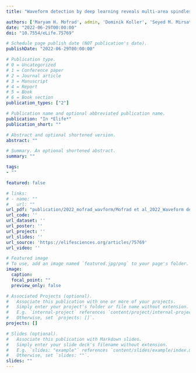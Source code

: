 ```yaml
---
title: "Waveform detection by deep learning reveals multi-area spindles that are selectively modulated by memory load"

authors: ['Maryam H. Mofrad', admin, 'Dominik Koller', 'Seyed M. Mirsattari', 'Jorge G. Burneo', 'David A. Steven', 'Ali R Khan', 'Ana Suller Marti', 'Lyle Muller']
date: "2022-06-29T00:00:00"
doi: "10.7554/eLife.75769"

# Schedule page publish date (NOT publication's date).
publishDate: "2022-06-29T00:00:00"

# Publication type.
# 0 = Uncategorized
# 1 = Conference paper
# 2 = Journal article
# 3 = Manuscript
# 4 = Report
# 5 = Book
# 6 = Book section
publication_types: ["2"]

# Publication name and optional abbreviated publication name.
publication: "In *Elife*"
publication_short: ""

# Abstract and optional shortened version.
abstract: ""

# Summary. An optional shortened abstract.
summary: ""

tags:
- ""

featured: false

# links:
# - name: ""
#   url: ""
url_pdf: "publication/2022_mofrad_wavform/Mofrad et al_2022_Waveform detection by deep learning reveals multi-area spindles that are.pdf"
url_code: ''
url_dataset: ''
url_poster: ''
url_project: ''
url_slides: ''
url_source: 'https://elifesciences.org/articles/75769'
url_video: ''

# Featured image
# To use, add an image named `featured.jpg/png` to your page's folder. 
image:
  caption: 
  focal_point: ""
  preview_only: false

# Associated Projects (optional).
#   Associate this publication with one or more of your projects.
#   Simply enter your project's folder or file name without extension.
#   E.g. `internal-project` references `content/project/internal-project/index.md`.
#   Otherwise, set `projects: []`.
projects: []

# Slides (optional).
#   Associate this publication with Markdown slides.
#   Simply enter your slide deck's filename without extension.
#   E.g. `slides: "example"` references `content/slides/example/index.md`.
#   Otherwise, set `slides: ""`.
slides: ""
---
```

